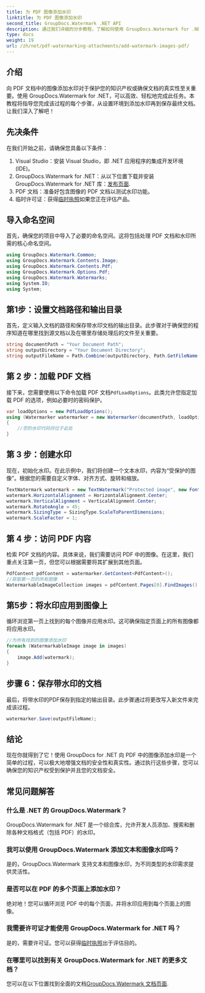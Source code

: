 ```yaml
---
title: 为 PDF 图像添加水印
linktitle: 为 PDF 图像添加水印
second_title: GroupDocs.Watermark .NET API
description: 通过我们详细的分步教程，了解如何使用 GroupDocs.Watermark for .NET 在 PDF 文档中的图像添加水印。轻松保护您的 PDF。
type: docs
weight: 19
url: /zh/net/pdf-watermarking-attachments/add-watermark-images-pdf/
---
```

## 介绍
向 PDF 文档中的图像添加水印对于保护您的知识产权或确保文档的真实性至关重要。使用 GroupDocs.Watermark for .NET，可以高效、轻松地完成此任务。本教程将指导您完成该过程的每个步骤，从设置环境到添加水印再到保存最终文档。让我们深入了解吧！
## 先决条件
在我们开始之前，请确保您具备以下条件：
1. Visual Studio：安装 Visual Studio，即 .NET 应用程序的集成开发环境 (IDE)。
2.  GroupDocs.Watermark for .NET：从以下位置下载并安装 GroupDocs.Watermark for .NET 库：[发布页面](https://releases.groupdocs.com/Watermark/net/).
3. PDF 文档：准备好包含图像的 PDF 文档以测试水印功能。
4. 临时许可证：获得[临时执照](https://purchase.groupdocs.com/temporary-license/)如果您正在评估产品。
## 导入命名空间
首先，确保您的项目中导入了必要的命名空间。这将包括处理 PDF 文档和水印所需的核心命名空间。
```csharp
using GroupDocs.Watermark.Common;
using GroupDocs.Watermark.Contents.Image;
using GroupDocs.Watermark.Contents.Pdf;
using GroupDocs.Watermark.Options.Pdf;
using GroupDocs.Watermark.Watermarks;
using System.IO;
using System;
```
## 第1步：设置文档路径和输出目录
首先，定义输入文档的路径和保存带水印文档的输出目录。此步骤对于确保您的程序知道在哪里找到源文档以及在哪里存储处理后的文件至关重要。
```csharp
string documentPath = "Your Document Path";
string outputDirectory = "Your Document Directory";
string outputFileName = Path.Combine(outputDirectory, Path.GetFileName(documentPath));
```
## 第 2 步：加载 PDF 文档
接下来，您需要使用以下命令加载 PDF 文档`PdfLoadOptions`。此类允许您指定加载 PDF 的选项，例如必要时的密码保护。
```csharp
var loadOptions = new PdfLoadOptions();
using (Watermarker watermarker = new Watermarker(documentPath, loadOptions))
{
    //您的水印代码将位于此处
}
```
## 第 3 步：创建水印
现在，初始化水印。在此示例中，我们将创建一个文本水印，内容为“受保护的图像”。根据您的需要自定义字体、对齐方式、旋转和缩放。
```csharp
TextWatermark watermark = new TextWatermark("Protected image", new Font("Arial", 8));
watermark.HorizontalAlignment = HorizontalAlignment.Center;
watermark.VerticalAlignment = VerticalAlignment.Center;
watermark.RotateAngle = 45;
watermark.SizingType = SizingType.ScaleToParentDimensions;
watermark.ScaleFactor = 1;
```
## 第 4 步：访问 PDF 内容
检索 PDF 文档的内容。具体来说，我们需要访问 PDF 中的图像。在这里，我们重点关注第一页，但您可以根据需要将其扩展到其他页面。
```csharp
PdfContent pdfContent = watermarker.GetContent<PdfContent>();
//获取第一页的所有图像
WatermarkableImageCollection images = pdfContent.Pages[0].FindImages();
```
## 第5步：将水印应用到图像上
循环浏览第一页上找到的每个图像并应用水印。这可确保指定页面上的所有图像都将应用水印。
```csharp
//为所有找到的图像添加水印
foreach (WatermarkableImage image in images)
{
    image.Add(watermark);
}
```
## 步骤 6：保存带水印的文档
最后，将带水印的PDF保存到指定的输出目录。此步骤通过将更改写入新文件来完成该过程。
```csharp
watermarker.Save(outputFileName);
```
## 结论
现在你就得到了它！使用 GroupDocs for .NET 向 PDF 中的图像添加水印是一个简单的过程，可以极大地增强文档的安全性和真实性。通过执行这些步骤，您可以确保您的知识产权受到保护并且您的文档安全。
## 常见问题解答
### 什么是 .NET 的 GroupDocs.Watermark？
GroupDocs.Watermark for .NET 是一个综合库，允许开发人员添加、搜索和删除各种文档格式（包括 PDF）的水印。
### 我可以使用 GroupDocs.Watermark 添加文本和图像水印吗？
是的，GroupDocs.Watermark 支持文本和图像水印，为不同类型的水印需求提供灵活性。
### 是否可以在 PDF 的多个页面上添加水印？
绝对地！您可以循环浏览 PDF 中的每个页面，并将水印应用到每个页面上的图像。
### 我需要许可证才能使用 GroupDocs.Watermark for .NET 吗？
是的，需要许可证。您可以获得[临时执照](https://purchase.groupdocs.com/temporary-license/)出于评估目的。
### 在哪里可以找到有关 GroupDocs.Watermark for .NET 的更多文档？
您可以在以下位置找到全面的文档[GroupDocs.Watermark 文档页面](https://reference.groupdocs.com/Watermark/net/).